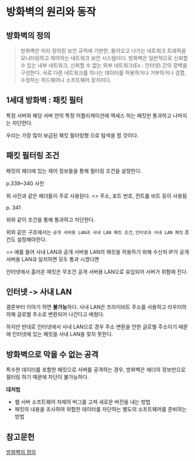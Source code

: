 # 방화벽의 원리와 동작

## 방화벽의 정의
> 방화벽은 미리 정의된 보안 규칙에 기반한, 들어오고 나가는 네트워크 트래픽을 모니터링하고 제어하는 네트워크 보안 시스템이다.
> 방화벽은 일반적으로 신뢰할 수 있는 내부 네트워크, 신뢰할 수 없는 외부 네트워크(Ex : 인터넷) 간의 장벽을 구성한다. 서로 다른 네트워크를 지나는 데이터를 허용하거나 거부하거나 검열, 수정하는 하드웨어나 소프트웨어 장치이다.


## 1세대 방화벽 : 패킷 필터
특정 서버와 해당 서버 안의 특정 어플리케이션에 액세스 하는 패킷만 통과하고 나머지는 차단한다.

우리는 가장 많이 보급된 패킷 필터링형 으로 탐색을 할 것이다.

## 패킷 필터링 조건
패킷의 헤더에 있는 제어 정보들을 통해 필터링 조건을 설정한다.

p.339~340 사진

위 사진과 같은 헤더들이 주로 사용된다.
=> 주소, 포트 번호, 컨트롤 비트 등이 사용됨

p. 341

위와 같이 조건을 통해 통과하고 차단한다.

위와 같은 구조에서는 `공개 서버용 LAN과 사내 LAN 패킷 조건`, `인터넷과 사내 LAN 패킷` 조건도 설정해야한다.

=> 예를 들어 사내 LAN과 공개 서버용 LAN의 패킷을 허용하기 위해 수신처 IP가 공개 서버용 LAN과 일치하면 모두 통과 시켰다면

인터넷에서 흘러온 패킷은 무조건 공개 서버용 LAN으로 유입되어 서버가 위험에 진다.

## 인터넷 -> 사내 LAN
결론부터 이야기 하면 **불가능**하다.
사내 LAN은 프라이비트 주소를 사용하고 라우터의 의해 글로벌 주소로 변환되어 나간다고 배웠다.

하지만 반대로 인터넷에서 사내 LAN으로 경우 주소 변환을 안한 글로벌 주소이기 때문에 인터넷에 있는 패킷을 사내 LAN을 찾지 못한다.

## 방화벽으로 막을 수 없는 공격
특수한 데이터를 포함한 패킷으로 서버를 공격하는 경우, 방화벽은 헤더의 정보만으로 필터링 하기 때문에 차단이 불가능하다.

**대처법**
- 웹 서버 소프트웨어 자체의 버그를 고쳐 새로운 버전을 내는 방법
- 패킷의 내용을 조사하여 위험한 데이터를 차단하는 별도의 소프트웨어를 준비하는 방법









## 참고문헌
[방화벽의 정의](https://ko.wikipedia.org/wiki/%EB%B0%A9%ED%99%94%EB%B2%BD_(%EB%84%A4%ED%8A%B8%EC%9B%8C%ED%82%B9))